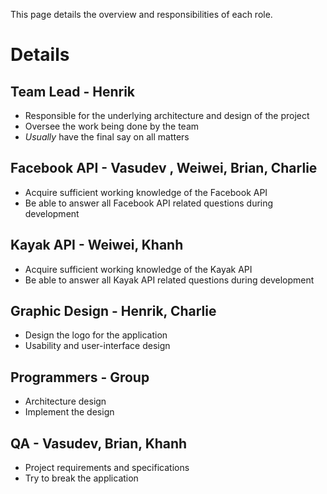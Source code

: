 This page details the overview and responsibilities of each role.

# Details #

## Team Lead - Henrik ##
  * Responsible for the underlying architecture and design of the project
  * Oversee the work being done by the team
  * _Usually_ have the final say on all matters
## Facebook API - Vasudev , Weiwei, Brian, Charlie ##
  * Acquire sufficient working knowledge of the Facebook API
  * Be able to answer all Facebook API related questions during development
## Kayak API - Weiwei, Khanh ##
  * Acquire sufficient working knowledge of the Kayak API
  * Be able to answer all Kayak API related questions during development
## Graphic Design - Henrik, Charlie ##
  * Design the logo for the application
  * Usability and user-interface design
## Programmers - Group ##
  * Architecture design
  * Implement the design
## QA - Vasudev, Brian, Khanh ##
  * Project requirements and specifications
  * Try to break the application